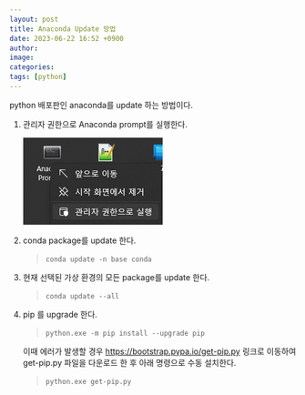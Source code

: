 ```yaml
---
layout: post
title: Anaconda Update 방법
date: 2023-06-22 16:52 +0900
author:
image:
categories:
tags: [python]
---
```


python 배포판인 anaconda를 update 하는 방법이다.

1. 관리자 권한으로 Anaconda prompt를 실행한다.

    ![input_img1](assets/img/2023-06-22_16_41_21.png)

2. conda package를 update 한다.

    > `conda update -n base conda`

3. 현재 선택된 가상 환경의 모든 package를 update 한다.

    > `conda update --all`

4. pip 를 upgrade 한다.

    > `python.exe -m pip install --upgrade pip`

    이때 에러가 발생할 경우 <a href="https://bootstrap.pypa.io/get-pip.py" target="_blank">https://bootstrap.pypa.io/get-pip.py</a> 링크로 이동하여 get-pip.py 파일을 다운로드 한 후 아래 명령으로 수동 설치한다.

    > `python.exe get-pip.py`